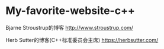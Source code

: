 # My-favorite-website-c++

Bjarne Stroustrup的博客
http://www.stroustrup.com/

Herb Sutter的博客(C++标准委员会主席)
https://herbsutter.com/

